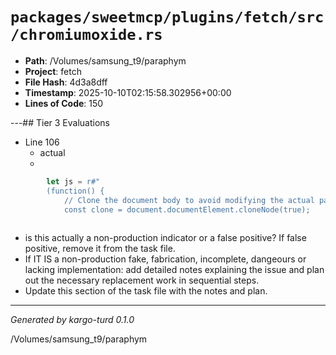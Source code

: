 # `packages/sweetmcp/plugins/fetch/src/chromiumoxide.rs`

- **Path**: /Volumes/samsung_t9/paraphym
- **Project**: fetch
- **File Hash**: 4d3a8dff  
- **Timestamp**: 2025-10-10T02:15:58.302956+00:00  
- **Lines of Code**: 150

---## Tier 3 Evaluations


- Line 106
  - actual
  - 

```rust
        let js = r#"
        (function() {
            // Clone the document body to avoid modifying the actual page
            const clone = document.documentElement.cloneNode(true);
            
```

- is this actually a non-production indicator or a false positive? If false positive, remove it from the task file.
- If IT IS a non-production fake, fabrication, incomplete, dangeours or lacking implementation: add detailed notes explaining the issue and plan out the necessary replacement work in sequential steps. 
- Update this section of the task file with the notes and plan.

---

*Generated by kargo-turd 0.1.0*

/Volumes/samsung_t9/paraphym
